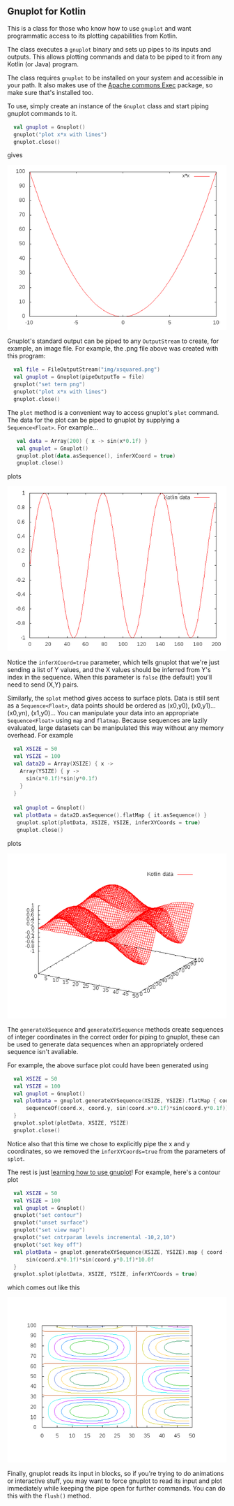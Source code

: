 ## Gnuplot for Kotlin

This is a class for those who know how to use `gnuplot` and want programmatic access to its plotting capabilities from Kotlin.
 
The class executes a `gnuplot` binary and sets up pipes to its inputs and outputs. This allows plotting commands and data to be piped to it from any Kotlin (or Java) program.

The class requires `gnuplot` to be installed on your system and accessible in your path. It also makes use of the [Apache commons Exec](https://commons.apache.org/proper/commons-exec/) package, so make sure that's installed too.

To use, simply create an instance of the `Gnuplot` class and start piping gnuplot commands to it.

```kotlin
  val gnuplot = Gnuplot()
  gnuplot("plot x*x with lines")
  gnuplot.close()
```

gives

![plot of x squared](examples/img/xsquared.png)

 Gnuplot's standard output can be piped to any `OutputStream` to create, for example, an image file. For example, the .png file above was created with this program:
```kotlin
  val file = FileOutputStream("img/xsquared.png")
  val gnuplot = Gnuplot(pipeOutputTo = file)
  gnuplot("set term png")
  gnuplot("plot x*x with lines")
  gnuplot.close()
``` 
 
The `plot` method is a convenient way to access gnuplot's `plot` command. The data for the plot can be piped to gnuplot by supplying a `Sequence<Float>`.  For example...

```kotlin
   val data = Array(200) { x -> sin(x*0.1f) }
   val gnuplot = Gnuplot()
   gnuplot.plot(data.asSequence(), inferXCoord = true)
   gnuplot.close()
 ```

plots

![plot of sin](examples/img/plot.png)

Notice the `inferXCoord=true` parameter, which tells gnuplot that we're just sending a list of Y values, and the X values should be inferred from Y's index in the sequence. When this parameter is `false` (the default) you'll need to send (X,Y) pairs.

Similarly, the `splot` method gives access to surface plots. Data is still sent as a `Sequence<Float>`, data points should be ordered as (x0,y0), (x0,y1)...(x0,yn), (x1,y0)... You can manipulate your data into an appropriate `Sequence<Float>` using `map` and `flatmap`. Because sequences are lazily evaluated, large datasets can be manipulated this way without any memory overhead. For example

```kotlin
  val XSIZE = 50
  val YSIZE = 100
  val data2D = Array(XSIZE) { x ->
    Array(YSIZE) { y ->
      sin(x*0.1f)*sin(y*0.1f)
    }
  }

  val gnuplot = Gnuplot()
  val plotData = data2D.asSequence().flatMap { it.asSequence() }
   gnuplot.splot(plotData, XSIZE, YSIZE, inferXYCoords = true)
   gnuplot.close()
```

plots

![surface plot](examples/img/surfacePlot.png)

The `generateXSequence` and `generateXYSequence` methods create sequences of integer coordinates in the correct order for piping to gnuplot, these can be used to generate data sequences when an appropriately ordered sequence isn't avaliable.

For example, the above surface plot could have been generated using

```kotlin
  val XSIZE = 50
  val YSIZE = 100
  val gnuplot = Gnuplot()
  val plotData = gnuplot.generateXYSequence(XSIZE, YSIZE).flatMap { coord ->
      sequenceOf(coord.x, coord.y, sin(coord.x*0.1f)*sin(coord.y*0.1f))
  }
  gnuplot.splot(plotData, XSIZE, YSIZE)
  gnuplot.close()
```

Notice also that this time we chose to explicitly pipe the x and y coordinates, so we removed the `inferXYCoords=true` from the parameters of `splot`.

The rest is just [learning how to use gnuplot](http://gnuplot.info/)! For example, here's a contour plot

```kotlin
  val XSIZE = 50
  val YSIZE = 100
  val gnuplot = Gnuplot()
  gnuplot("set contour")
  gnuplot("unset surface")
  gnuplot("set view map")
  gnuplot("set cntrparam levels incremental -10,2,10")
  gnuplot("set key off")
  val plotData = gnuplot.generateXYSequence(XSIZE, YSIZE).map { coord ->
      sin(coord.x*0.1f)*sin(coord.y*0.1f)*10.0f
  }
  gnuplot.splot(plotData, XSIZE, YSIZE, inferXYCoords = true)

```
which comes out like this

![contour plot](examples/img/contourPlot.png)

Finally, gnuplot reads its input in blocks, so if you're trying to do animations or interactive stuff, you may want to force gnuplot to read its input and plot immediately while keeping the pipe open for further commands. You can do this with the `flush()` method.
